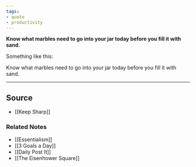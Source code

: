 ```yaml
---
tags:
- quote
- productivity
---
```

**Know what marbles need to go into your jar today before you fill it with sand.**

Something like this:

Know what marbles need to go into your jar today before you fill it with sand.

---

## Source
- [[Keep Sharp]]

### Related Notes
- [[Essentialism]] 
- [[3 Goals a Day]] 
- [[Daily Post It]] 
- [[The Eisenhower Square]]